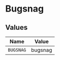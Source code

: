 # Bugsnag


## Values

| Name      | Value     |
| --------- | --------- |
| `BUGSNAG` | bugsnag   |